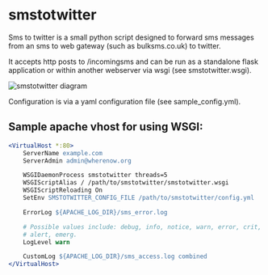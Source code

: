 smstotwitter
============

Sms to twitter is a small python script designed to forward sms messages from
an sms to web gateway (such as bulksms.co.uk) to twitter.

It accepts http posts to /incomingsms and can be run as a standalone flask
application or within another webserver via wsgi (see smstotwitter.wsgi).

![smstotwitter diagram](https://raw.github.com/hughsaunders/smstotwitter/master/smstotwitter.png)

Configuration is via a yaml configuration file (see sample_config.yml).


## Sample apache vhost for using WSGI:

```apache
<VirtualHost *:80>
	ServerName example.com
	ServerAdmin admin@wherenow.org

	WSGIDaemonProcess smstotwitter threads=5
	WSGIScriptAlias / /path/to/smstotwitter/smstotwitter.wsgi
	WSGIScriptReloading On
	SetEnv SMSTOTWITTER_CONFIG_FILE /path/to/smstotwitter/config.yml

	ErrorLog ${APACHE_LOG_DIR}/sms_error.log

	# Possible values include: debug, info, notice, warn, error, crit,
	# alert, emerg.
	LogLevel warn

	CustomLog ${APACHE_LOG_DIR}/sms_access.log combined
</VirtualHost>
```
